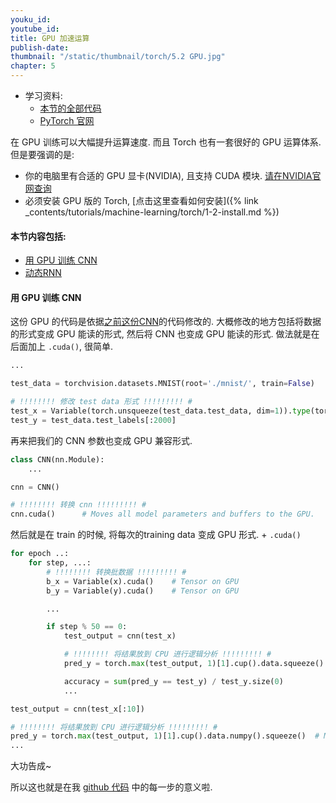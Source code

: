 ```yaml
---
youku_id:
youtube_id:
title: GPU 加速运算
publish-date:
thumbnail: "/static/thumbnail/torch/5.2 GPU.jpg"
chapter: 5
---
```


* 学习资料:
  * [本节的全部代码](https://github.com/MorvanZhou/tutorials/blob/master/pytorchTUT/502_GPU.py)
  * [PyTorch 官网](http://pytorch.org/)

在 GPU 训练可以大幅提升运算速度. 而且 Torch 也有一套很好的 GPU 运算体系. 但是要强调的是:
* 你的电脑里有合适的 GPU 显卡(NVIDIA), 且支持 CUDA 模块. [请在NVIDIA官网查询](https://developer.nvidia.com/cuda-gpus)
* 必须安装 GPU 版的 Torch, [点击这里查看如何安装]({% link _contents/tutorials/machine-learning/torch/1-2-install.md %})

#### 本节内容包括:

* [用 GPU 训练 CNN](#gpu-cnn)
* [动态RNN](#RNN)



<h4 class="tut-h4-pad" id="gpu-cnn">用 GPU 训练 CNN</h4>

这份 GPU 的代码是依据[之前这份CNN](https://github.com/MorvanZhou/tutorials/blob/master/pytorchTUT/401_CNN.py)的代码修改的.
大概修改的地方包括将数据的形式变成 GPU 能读的形式, 然后将 CNN 也变成 GPU 能读的形式. 做法就是在后面加上 `.cuda()`, 很简单.

```python
...

test_data = torchvision.datasets.MNIST(root='./mnist/', train=False)

# !!!!!!!! 修改 test data 形式 !!!!!!!!! #
test_x = Variable(torch.unsqueeze(test_data.test_data, dim=1)).type(torch.FloatTensor)[:2000].cuda()/255.   # Tensor on GPU
test_y = test_data.test_labels[:2000]
```

再来把我们的 CNN 参数也变成 GPU 兼容形式.

```python
class CNN(nn.Module):
    ...

cnn = CNN()

# !!!!!!!! 转换 cnn !!!!!!!!! #
cnn.cuda()      # Moves all model parameters and buffers to the GPU.
```

然后就是在 train 的时候, 将每次的training data 变成 GPU 形式. + `.cuda()`

```python
for epoch ..:
    for step, ...:
        # !!!!!!!! 转换批数据 !!!!!!!!! #
        b_x = Variable(x).cuda()    # Tensor on GPU
        b_y = Variable(y).cuda()    # Tensor on GPU

        ...

        if step % 50 == 0:
            test_output = cnn(test_x)

            # !!!!!!!! 将结果放到 CPU 进行逻辑分析 !!!!!!!!! #
            pred_y = torch.max(test_output, 1)[1].cup().data.squeeze()  # Move to CPU

            accuracy = sum(pred_y == test_y) / test_y.size(0)
            ...

test_output = cnn(test_x[:10])

# !!!!!!!! 将结果放到 CPU 进行逻辑分析 !!!!!!!!! #
pred_y = torch.max(test_output, 1)[1].cup().data.numpy().squeeze()  # Move to CPU
...
```

大功告成~

所以这也就是在我 [github 代码](https://github.com/MorvanZhou/tutorials/blob/master/pytorchTUT/502_GPU.py) 中的每一步的意义啦.


